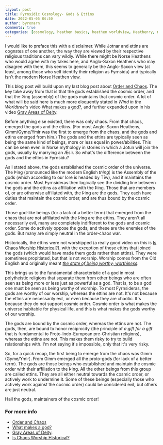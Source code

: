 ```yaml
---
layout: post
title: Fyrnsidic Cosmology- Gods & Ettins
date: 2022-05-05 06:50
author: byronarn
comments: true
categories: [cosmology, heathen basics, heathen worldview, Heathenry, myths, reconstruction]
---
```

I would like to preface this with a disclaimer. While Jotnar and ettins are cognates of one another, the way they are viewed by their respective religious traditions can vary wildly. While there might be Norse Heathens who would agree with my takes here, and Anglo-Saxon Heathens who may disagree with them, this seems to generally be the Anglo-Saxon view (at least, among those who self identify their religion as Fyrnsidu) and typically isn't the modern Norse Heathen view.

This blog post will build upon my last blog post about <a href="https://minewyrtruman.wordpress.com/2022/04/23/fyrnsidic-cosmology-order-vs-chaos/">Order and Chaos</a>. The key take away from that is that the gods established the cosmic order, and that the Þing (assembly) of the gods maintains that cosmic order. A lot of what will be said here is much more eloquently stated in <em>Wind in the Worldtree</em>'s video <a href="https://youtu.be/Z5CKS8hAoag">What makes a god?</a>, and further expanded upon in his video <a href="https://youtu.be/haHf0rundss">Gray Areas of Deity</a>.

Before anything else existed, there was only chaos. From that chaos, emerged the gods and the ettins. (For most Anglo-Saxon Heathens, Gimm/Gyme/Ymir was the first to emerge from the chaos, and the gods and ettins emerged from him.) The gods and the ettins are typically seen as being the same kind of beings, more or less equal in power/abilities. This can be seen even in Norse mythology in stories in which a Jotun will join the gods, usually by marrying an Æsir. So what's the difference between the gods and the ettins in Fyrnsidu?

As I stated above, the gods established the cosmic order of the universe. The Þing (pronounced like the modern English <em>thing</em>) is the Assembly of the gods (which according to our lore is headed by Tīw), and it maintains the cosmic order. Most Fyrnsideras then logically see the dividing line between the gods and the ettins as affiliation with the Þing. Those that are members of, or are otherwise affiliated with, the Þing are the gods. They each have duties that maintain the cosmic order, and are thus bound by the cosmic order.

Those god-like beings (for a lack of a better term) that emerged from the chaos that are not affiliated with the Þing are the ettins. They aren't all necessarily evil, many are completely indifferent to the gods and cosmic order. Some do actively oppose the gods, and these are the enemies of the gods. But many are simply neutral in the order-chaos war.

Historically, the ettins were not worshipped (a really good video on this is <a href="https://m.youtube.com/watch?v=bQ9fnPArF74&amp;feature=share">Is Chaos Worship Historical?</a>), with the exception of those ettins that joined the gods (which would have made them gods rather than ettins). They were sometimes propitiated, but that is not worship. Worship comes from the Old English and originally meant <em><a href="https://en.m.wiktionary.org/wiki/weor%C3%BEscipe#">the state of being worthy; worthiness</a></em>.

This brings us to the fundamental characteristic of a god in most polytheistic religions that separate them from other beings who are often seen as being more or less just as powerful as a god. That is, to be a god one must be seen as being worthy of worship. To most Fyrnsideras, the gods are worthy of our worship, whereas the ettins are not. It's not because the ettins are necessarily evil, or even because they are chaotic. It's because they do not support cosmic order. Cosmic order is what makes the universe habitable for physical life, and this is what makes the gods worthy of our worship.

The gods are bound by the cosmic order, whereas the ettins are not. The gods, then, are bound to honor reciprocity (the principle of <em>a gift for a gift</em> that is fundamental to Proto-Indo-European pre-Christian religions), whereas the ettins are not. This makes them risky to try to build relationships with. I'm not saying it's impossible, only that it's very risky.

So, for a quick recap, the first being to emerge from the chaos was Gimm (Gyme/Ymir). From Gimm emerged all the proto-gods (for lack of a better term). The gods are those beings who established and maintain the cosmic order with their affiliation to the Þing. All the other beings from this group are called ettins. They are all either neutral towards the cosmic order, or actively work to undermine it. Some of these beings (especially those who actively work against the cosmic order) could be considered evil, but others are just neutral.

Hail the gods, maintainers of the cosmic order!

### For more info

<ul>
<li><a href="https://minewyrtruman.wordpress.com/2022/04/23/fyrnsidic-cosmology-order-vs-chaos/">Order and Chaos</a></li>
<li><a href="https://youtu.be/Z5CKS8hAoag">What makes a god?</a></li>
<li><a href="https://youtu.be/haHf0rundss">Gray Areas of Deity</a>.</li>
<li><a href="https://m.youtube.com/watch?v=bQ9fnPArF74&amp;feature=share">Is Chaos Worship Historical?</a></li>
</ul>
